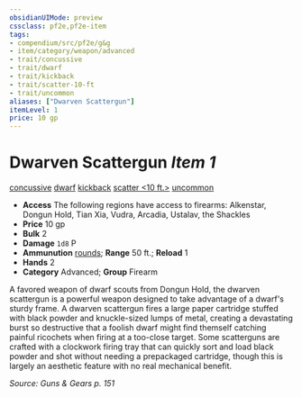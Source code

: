 ```yaml
---
obsidianUIMode: preview
cssclass: pf2e,pf2e-item
tags:
- compendium/src/pf2e/g&g
- item/category/weapon/advanced
- trait/concussive
- trait/dwarf
- trait/kickback
- trait/scatter-10-ft
- trait/uncommon
aliases: ["Dwarven Scattergun"]
itemLevel: 1
price: 10 gp
---
```

# Dwarven Scattergun *Item 1*  
[concussive](../../../rules/traits/concussive-g-g.md)  [dwarf](../../../rules/traits/dwarf.md)  [kickback](../../../rules/traits/kickback-g-g.md)  [scatter <10 ft.>](../../../rules/traits/scatter-g-g.md)  [uncommon](../../../rules/traits/uncommon.md)  

- **Access** The following regions have access to firearms: Alkenstar, Dongun Hold, Tian Xia, Vudra, Arcadia, Ustalav, the Shackles
- **Price** 10 gp
- **Bulk** 2
- **Damage** `1d8` P
- **Ammunution** [rounds](round-5-g-g.md); **Range** 50 ft.; **Reload** 1
- **Hands** 2
- **Category** Advanced; **Group** Firearm 

A favored weapon of dwarf scouts from Dongun Hold, the dwarven scattergun is a powerful weapon designed to take advantage of a dwarf's sturdy frame. A dwarven scattergun fires a large paper cartridge stuffed with black powder and knuckle-sized lumps of metal, creating a devastating burst so destructive that a foolish dwarf might find themself catching painful ricochets when firing at a too-close target. Some scatterguns are crafted with a clockwork firing tray that can quickly sort and load black powder and shot without needing a prepackaged cartridge, though this is largely an aesthetic feature with no real mechanical benefit.

*Source: Guns & Gears p. 151*
